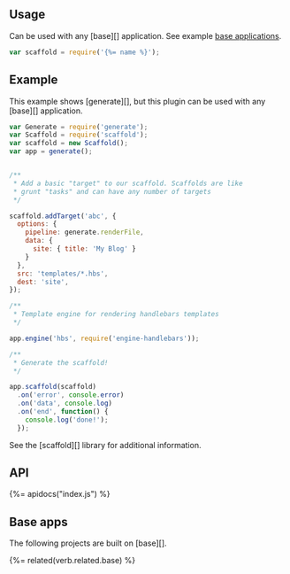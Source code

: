 ## Usage

Can be used with any [base][] application. See example [base applications](#base-apps).

```js
var scaffold = require('{%= name %}');
```

## Example

This example shows [generate][], but this plugin can be used with any [base][] application.


```js
var Generate = require('generate');
var Scaffold = require('scaffold');
var scaffold = new Scaffold();
var app = generate();


/**
 * Add a basic "target" to our scaffold. Scaffolds are like
 * grunt "tasks" and can have any number of targets
 */

scaffold.addTarget('abc', {
  options: {
    pipeline: generate.renderFile,
    data: {
      site: { title: 'My Blog' }
    }
  },
  src: 'templates/*.hbs',
  dest: 'site',
});

/**
 * Template engine for rendering handlebars templates
 */

app.engine('hbs', require('engine-handlebars'));

/**
 * Generate the scaffold!
 */

app.scaffold(scaffold)
  .on('error', console.error)
  .on('data', console.log)
  .on('end', function() {
    console.log('done!');
  });
```

See the [scaffold][] library for additional information.


## API
{%= apidocs("index.js") %}

## Base apps

The following projects are built on [base][].

{%= related(verb.related.base) %}
